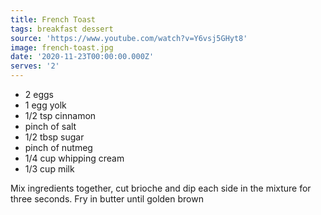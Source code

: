 ```yaml
---
title: French Toast
tags: breakfast dessert
source: 'https://www.youtube.com/watch?v=Y6vsj5GHyt8'
image: french-toast.jpg
date: '2020-11-23T00:00:00.000Z'
serves: '2'
---
```


- 2 eggs
- 1 egg yolk
- 1/2 tsp cinnamon
- pinch of salt
- 1/2 tbsp sugar
- pinch of nutmeg
- 1/4 cup whipping cream
- 1/3 cup milk

Mix ingredients together, cut brioche and dip each side in the mixture for three seconds. Fry in butter until golden brown
